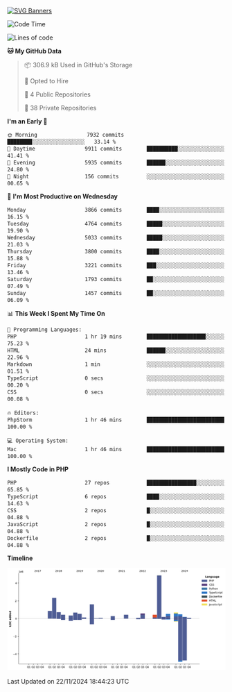 [![SVG Banners](https://svg-banners.vercel.app/api?type=glitch&text1=Gere_Lajos%F0%9F%92%BB&width=800&height=400)](https://github.com/Akshay090/svg-banners)

<!--START_SECTION:waka-->
![Code Time](http://img.shields.io/badge/Code%20Time-1%2C960%20hrs%208%20mins-blue)

![Lines of code](https://img.shields.io/badge/From%20Hello%20World%20I%27ve%20Written-16.3%20million%20lines%20of%20code-blue)

**🐱 My GitHub Data** 

> 📦 306.9 kB Used in GitHub's Storage 
 > 
> 💼 Opted to Hire
 > 
> 📜 4 Public Repositories 
 > 
> 🔑 38 Private Repositories 
 > 
**I'm an Early 🐤** 

```text
🌞 Morning                7932 commits        ████████░░░░░░░░░░░░░░░░░   33.14 % 
🌆 Daytime                9911 commits        ██████████░░░░░░░░░░░░░░░   41.41 % 
🌃 Evening                5935 commits        ██████░░░░░░░░░░░░░░░░░░░   24.80 % 
🌙 Night                  156 commits         ░░░░░░░░░░░░░░░░░░░░░░░░░   00.65 % 
```
📅 **I'm Most Productive on Wednesday** 

```text
Monday                   3866 commits        ████░░░░░░░░░░░░░░░░░░░░░   16.15 % 
Tuesday                  4764 commits        █████░░░░░░░░░░░░░░░░░░░░   19.90 % 
Wednesday                5033 commits        █████░░░░░░░░░░░░░░░░░░░░   21.03 % 
Thursday                 3800 commits        ████░░░░░░░░░░░░░░░░░░░░░   15.88 % 
Friday                   3221 commits        ███░░░░░░░░░░░░░░░░░░░░░░   13.46 % 
Saturday                 1793 commits        ██░░░░░░░░░░░░░░░░░░░░░░░   07.49 % 
Sunday                   1457 commits        ██░░░░░░░░░░░░░░░░░░░░░░░   06.09 % 
```


📊 **This Week I Spent My Time On** 

```text
💬 Programming Languages: 
PHP                      1 hr 19 mins        ███████████████████░░░░░░   75.23 % 
HTML                     24 mins             ██████░░░░░░░░░░░░░░░░░░░   22.96 % 
Markdown                 1 min               ░░░░░░░░░░░░░░░░░░░░░░░░░   01.51 % 
TypeScript               0 secs              ░░░░░░░░░░░░░░░░░░░░░░░░░   00.20 % 
CSS                      0 secs              ░░░░░░░░░░░░░░░░░░░░░░░░░   00.08 % 

🔥 Editors: 
PhpStorm                 1 hr 46 mins        █████████████████████████   100.00 % 

💻 Operating System: 
Mac                      1 hr 46 mins        █████████████████████████   100.00 % 
```

**I Mostly Code in PHP** 

```text
PHP                      27 repos            ████████████████░░░░░░░░░   65.85 % 
TypeScript               6 repos             ████░░░░░░░░░░░░░░░░░░░░░   14.63 % 
CSS                      2 repos             █░░░░░░░░░░░░░░░░░░░░░░░░   04.88 % 
JavaScript               2 repos             █░░░░░░░░░░░░░░░░░░░░░░░░   04.88 % 
Dockerfile               2 repos             █░░░░░░░░░░░░░░░░░░░░░░░░   04.88 % 
```



**Timeline**

![Lines of Code chart](https://raw.githubusercontent.com/gere-lajos/gere-lajos/main/assets/bar_graph.png)


 Last Updated on 22/11/2024 18:44:23 UTC
<!--END_SECTION:waka-->
